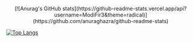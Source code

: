 <!--
**ModiFir3/ModiFir3** is a ✨ _special_ ✨ repository because its `README.md` (this file) appears on your GitHub profile.

Here are some ideas to get you started:

- 🔭 I’m currently working on ...
- 🌱 I’m currently learning ...
- 👯 I’m looking to collaborate on ...
- 🤔 I’m looking for help with ...
- 💬 Ask me about ...
- 📫 How to reach me: ...
- 😄 Pronouns: ...
- ⚡ Fun fact: ...
-->

<p align="center">
  [![Anurag's GitHub stats](https://github-readme-stats.vercel.app/api?username=ModiFir3&theme=radical)](https://github.com/anuraghazra/github-readme-stats) 
</p>

[![Top Langs](https://github-readme-stats.vercel.app/api/top-langs/?username=ModiFir3&&layout=compact&theme=radical)](https://github.com/anuraghazra/github-readme-stats)
